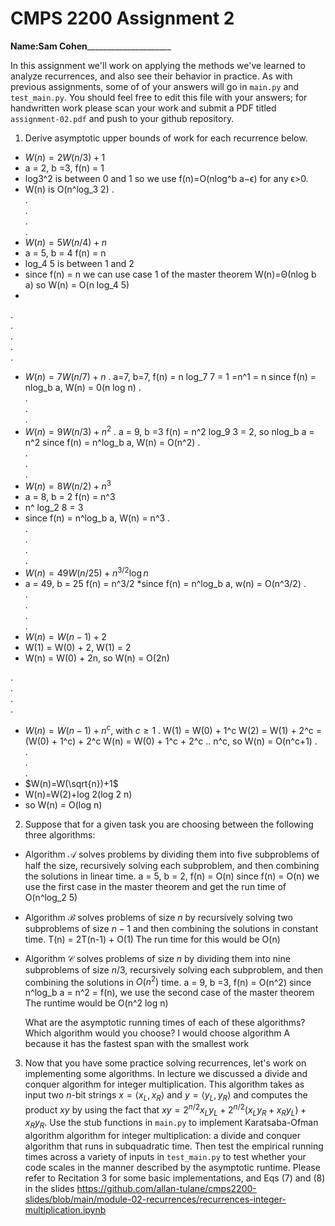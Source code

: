 # CMPS 2200 Assignment 2

**Name:**__Sam Cohen_______________________

In this assignment we'll work on applying the methods we've learned to analyze recurrences, and also see their behavior
in practice. As with previous
assignments, some of of your answers will go in `main.py` and `test_main.py`. You
should feel free to edit this file with your answers; for handwritten
work please scan your work and submit a PDF titled `assignment-02.pdf`
and push to your github repository.


1. Derive asymptotic upper bounds of work for each recurrence below.
  * $W(n)=2W(n/3)+1$
  * a = 2, b =3, f(n) = 1
  * log3^2 is between 0 and 1 so we use f(n)=O(nlog^b a−ϵ) for any        ϵ>0.
  * W(n) is O(n^log_3 2)
.  
.  
.  
.  
.  
  * $W(n)=5W(n/4)+n$
  * a = 5, b = 4 f(n) = n
  * log_4 5 is between 1 and 2
  * since f(n) = n we can use case 1 of the master theorem W(n)=Θ(nlog b a) so W(n) = O(n log_4 5)
  * 
.  
.  
.  
.  
.  
  * $W(n)=7W(n/7)+n$
.  a=7, b=7, f(n) = n
  log_7 7 = 1 =n^1 = n
  since f(n) = nlog_b a, W(n) = 0(n log n)
.  
.  
.  
.  
  * $W(n)=9W(n/3)+n^2$
.  a = 9, b =3 f(n) = n^2
    log_9 3 = 2, so nlog_b a = n^2
    since f(n) = n^log_b a, W(n) = O(n^2)
.  
.  
.  
.  
  * $W(n)=8W(n/2)+n^3$
  * a = 8, b = 2 f(n) = n^3
  * n^ log_2 8 = 3
  * since f(n) = n^log_b a, W(n) = n^3
.  
.  
.  
.  
.  
  * $W(n)=49W(n/25)+n^{3/2}\log n$
  * a = 49, b = 25 f(n) = n^3/2
  *since f(n) = n^log_b a, w(n) = O(n^3/2)
.  
.  
.  
.  
.  
  * $W(n)=W(n-1)+2$
  * W(1) = W(0) + 2, W(1) = 2
  * W(n) = W(0) + 2n, so W(n) = O(2n)

.  
.  
.  
.  
  * $W(n)= W(n-1)+n^c$, with $c\geq 1$
.  W(1) = W(0) + 1^c
  W(2) = W(1) + 2^c = (W(0) + 1^c) + 2^c
  W(n) = W(0) + 1^c + 2^c .. n^c, so W(n) = O(n^c+1)
.  
.  
.  
.  
  * $W(n)=W(\sqrt{n})+1$
  * W(n)=W(2)+log 2(log 2 n)
  * so W(n) = O(log n)


2. Suppose that for a given task you are choosing between the following three algorithms:

  * Algorithm $\mathcal{A}$ solves problems by dividing them into
      five subproblems of half the size, recursively solving each
      subproblem, and then combining the solutions in linear time.
    a = 5, b = 2, f(n) = O(n)
    since f(n) = O(n) we use the first case in the master theorem and get the run time of O(n^log_2 5)
    
  * Algorithm $\mathcal{B}$ solves problems of size $n$ by
      recursively solving two subproblems of size $n-1$ and then
      combining the solutions in constant time.
    T(n) = 2T(n-1) + O(1)
    The run time for this would be O(n)
    
  * Algorithm $\mathcal{C}$ solves problems of size $n$ by dividing
      them into nine subproblems of size $n/3$, recursively solving
      each subproblem, and then combining the solutions in $O(n^2)$
      time.
    a = 9, b =3, f(n) = O(n^2)
    since n^log_b a = n^2 = f(n), we use the second case of the master theorem
    The runtime would be O(n^2 log n)

    What are the asymptotic running times of each of these algorithms?
    Which algorithm would you choose?
I would choose algorithm A because it has the fastest span with the smallest work

3. Now that you have some practice solving recurrences, let's work on
  implementing some algorithms. In lecture we discussed a divide and
  conquer algorithm for integer multiplication. This algorithm takes
  as input two $n$-bit strings $x = \langle x_L, x_R\rangle$ and
  $y=\langle y_L, y_R\rangle$ and computes the product $xy$ by using
  the fact that $xy = 2^{n/2}x_Ly_L + 2^{n/2}(x_Ly_R+x_Ry_L) +
  x_Ry_R.$ Use the
  stub functions in `main.py` to implement Karatsaba-Ofman algorithm algorithm for integer
  multiplication: a divide and conquer algorithm that runs in
  subquadratic time. Then test the empirical running times across a
  variety of inputs in `test_main.py` to test whether your code scales in the manner
  described by the asymptotic runtime. Please refer to Recitation 3 for some basic implementations, and Eqs (7) and (8) in the slides https://github.com/allan-tulane/cmps2200-slides/blob/main/module-02-recurrences/recurrences-integer-multiplication.ipynb
 
 



